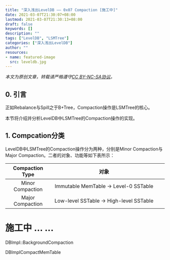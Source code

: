 ```yaml
---
title: "深入浅出LevelDB —— 0x07 Compaction [施工中]"
date: 2021-03-07T21:30:07+08:00
lastmod: 2021-03-07T21:30:13+08:00
draft: false
keywords: []
description: ""
tags: ["LevelDB", "LSMTree"]
categories: ["深入浅出LevelDB"]
author: ""
resources:
- name: featured-image
  src: leveldb.jpg
---
```


*本文为原创文章，转载请严格遵守[CC BY-NC-SA协议](https://creativecommons.org/licenses/by-nc-sa/4.0/)。*


<!--more-->

## 0. 引言

正如Rebalance与Spill之于B+Tree，Compaction操作是LSMTree的核心。

本节将介绍并分析LevelDB中LSMTree的Compaction操作的实现。

## 1. Compcation分类

LevelDB中LSMTree的Compaction操作分为两种，分别是Minor Compaction与Major Compaction。二者的对象、功能等如下表所示：

| Compaction Type <div style="width:8em"></div> | 对象 <div style="width:20em"></div> | 描述 <div style="width:40em"></div> |
| :-: | :-: | :-: |
| Minor Compaction | Immutable MemTable -> Level-0 SSTable |  |
| Major Compaction | Low-level SSTable -> High-level SSTable | |

# 施工中 ... ...

DBImpl::BackgroundCompaction

DBImplCompactMemTable